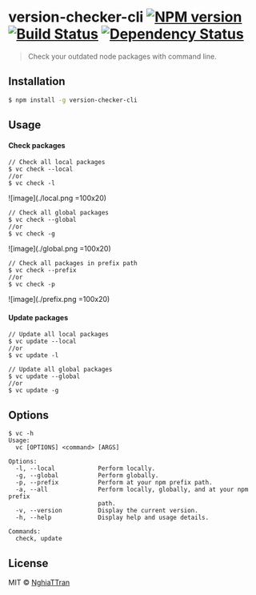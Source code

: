 # version-checker-cli [![NPM version][npm-image]][npm-url] [![Build Status][travis-image]][travis-url] [![Dependency Status][daviddm-image]][daviddm-url] 

> Check your outdated node packages with command line.

## Installation

```sh
$ npm install -g version-checker-cli
```

## Usage

#### Check packages

```
// Check all local packages
$ vc check --local
//or
$ vc check -l
```

![image](./local.png =100x20)

```
// Check all global packages
$ vc check --global
//or
$ vc check -g
```

![image](./global.png =100x20)

```
// Check all packages in prefix path
$ vc check --prefix
//or
$ vc check -p
```

![image](./prefix.png =100x20)

#### Update packages

```
// Update all local packages
$ vc update --local
//or
$ vc update -l

// Update all global packages
$ vc update --global
//or
$ vc update -g
```

## Options

```
$ vc -h
Usage:
  vc [OPTIONS] <command> [ARGS]

Options: 
  -l, --local            Perform locally.
  -g, --global           Perform globally.
  -p, --prefix           Perform at your npm prefix path.
  -a, --all              Perform locally, globally, and at your npm prefix 
                         path. 
  -v, --version          Display the current version.
  -h, --help             Display help and usage details.

Commands: 
  check, update

```

## License

MIT © [NghiaTTran]()

<!-- [![Coverage percentage][coveralls-image]][coveralls-url] -->

[npm-image]: https://badge.fury.io/js/version-checker-cli.svg
[npm-url]: https://npmjs.org/package/version-checker-cli
[travis-image]: https://travis-ci.org/nghiattran/version-checker-cli.svg?branch=master
[travis-url]: https://travis-ci.org/nghiattran/version-checker-cli
[daviddm-image]: https://david-dm.org/nghiattran/version-checker-cli.svg?theme=shields.io
[daviddm-url]: https://david-dm.org/nghiattran/version-checker-cli
[coveralls-image]: https://coveralls.io/repos/nghiattran/version-checker-cli/badge.svg
[coveralls-url]: https://coveralls.io/r/nghiattran/version-checker-cli
